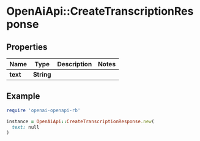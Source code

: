 # OpenAiApi::CreateTranscriptionResponse

## Properties

| Name | Type | Description | Notes |
| ---- | ---- | ----------- | ----- |
| **text** | **String** |  |  |

## Example

```ruby
require 'openai-openapi-rb'

instance = OpenAiApi::CreateTranscriptionResponse.new(
  text: null
)
```


